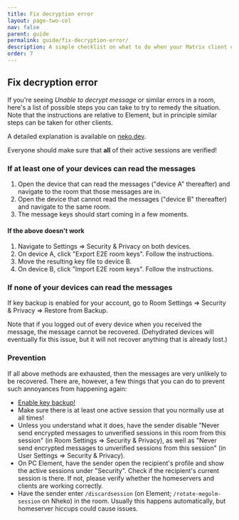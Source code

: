 ```yaml
---
title: Fix decryption error
layout: page-two-col
nav: false
parent: guide
permalink: guide/fix-decryption-error/
description: A simple checklist on what to do when your Matrix client cannot decrypt messages.
order: 7
---
```


## Fix decryption error

If you're seeing *Unable to decrypt message* or similar errors in a room, here's a list of possible steps you can take to try to remedy the situation. Note that the instructions are relative to Element, but in principle similar steps can be taken for other clients.

A detailed explanation is available on [neko.dev](https://blog.neko.dev/posts/unable-to-decrypt-matrix.html).

<div class="flash">
  Everyone should make sure that <b>all</b> of their active sessions are verified!
</div>

### If at least one of your devices can read the messages

1. Open the device that can read the messages ("device A" thereafter) and navigate to the room that those messages are in.
2. Open the device that cannot read the messages ("device B" thereafter) and navigate to the same room.
3. The message keys should start coming in a few moments.

#### If the above doesn't work

1. Navigate to Settings => Security & Privacy on both devices.
2. On device A, click "Export E2E room keys". Follow the instructions.
3. Move the resulting key file to device B.
4. On device B, click "Import E2E room keys". Follow the instructions.

### If none of your devices can read the messages

If key backup is enabled for your account, go to Room Settings => Security & Privacy => Restore from Backup.

Note that if you logged out of every device when you received the message, the message cannot be recovered. (Dehydrated devices will eventually fix this issue, but it will not recover anything that is already lost.)

### Prevention

If all above methods are exhausted, then the messages are very unlikely to be recovered. There are, however, a few things that you can do to prevent such annoyances from happening again:

* [Enable key backup!](https://joinmatrix.org/guide/#encryption)
* Make sure there is at least one active session that you normally use at all times!
* Unless you understand what it does, have the sender disable "Never send encrypted messages to unverified sessions in this room from this session" (in Room Settings => Security & Privacy), as well as "Never send encrypted messages to unverified sessions from this session" (in User Settings => Security & Privacy).
* On PC Element, have the sender open the recipient's profile and show the active sessions under "Security". Check if the recipient's current session is there. If not, please verify whether the homeservers and clients are working correctly.
* Have the sender enter `/discardsession` (on Element; `/rotate-megolm-session` on Nheko) in the room. Usually this happens automatically, but homeserver hiccups could cause issues.
